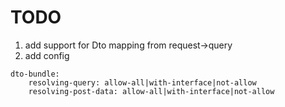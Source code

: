 # TODO
1. add support for Dto mapping from request->query
2. add config
```
dto-bundle:
    resolving-query: allow-all|with-interface|not-allow
    resolving-post-data: allow-all|with-interface|not-allow
```

